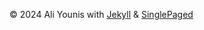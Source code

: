 &copy; 2024 Ali Younis with [Jekyll](https://jekyllrb.com/) & [SinglePaged](https://github.com/t413/SinglePaged)